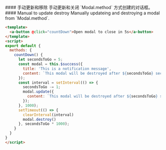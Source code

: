 
<cn>
#### 手动更新和移除
手动更新和关闭 `Modal.method` 方式创建的对话框。
</cn>

<us>
#### Manual to update destroy
Manually updateing and destroying a modal from `Modal.method`.
</us>

```html
<template>
  <a-button @click="countDown">Open modal to close in 5s</a-button>
</template>
<script>
export default {
  methods: {
    countDown() {
      let secondsToGo = 5;
      const modal = this.$success({
        title: 'This is a notification message',
        content: `This modal will be destroyed after ${secondsToGo} second.`,
      });
      const interval = setInterval(() => {
        secondsToGo -= 1;
        modal.update({
          content: `This modal will be destroyed after ${secondsToGo} second.`,
        });
      }, 1000);
      setTimeout(() => {
        clearInterval(interval)
        modal.destroy()
      }, secondsToGo * 1000);
    }
  }
}
</script>
```

